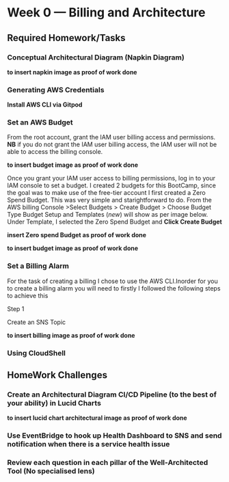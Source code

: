 # Week 0 — Billing and Architecture

## Required Homework/Tasks

### Conceptual Architectural Diagram (Napkin Diagram)
**to insert napkin image as proof of work done**

### Generating AWS Credentials
**Install AWS CLI via Gitpod**





### Set an AWS Budget
From the root account, grant the IAM user billing access and permissions. **NB** if you do not grant the IAM user billing access, the IAM user will not be able to access the billing console. 

**to insert budget image as proof of work done**

Once you grant your IAM user access to billing permissions, log in to your IAM console to set a budget. I created 2 budgets for this BootCamp, since the goal was to make use of the free-tier account I first created a Zero Spend Budget. This was very simple and starightforward to do. 
From the AWS billing Console >Select Budgets > Create Budget > Choose Budget Type
Budget Setup and Templates (*new*) will show as per image below.
Under Template, I selected the Zero Spend Budget and **Click Create Budget**

**insert Zero spend Budget as proof of work done**

**to insert budget image as proof of work done**

### Set a Billing Alarm

For the task of creating a billing I chose to use the AWS CLI.Inorder for you to create a billing alarm you will need to firstly  I followed the following steps to achieve this

Step 1

Create an SNS Topic



**to insert billing image as proof of work done**

### Using CloudShell

## HomeWork Challenges

### Create an Architectural Diagram CI/CD Pipeline (to the best of your ability) in Lucid Charts
**to insert lucid chart architectural image as proof of work done**

### Use EventBridge to hook up Health Dashboard to SNS and send notification when there is a service health issue

### Review each question in each pillar of the Well-Architected Tool (No specialised lens)

